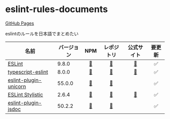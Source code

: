 # eslint-rules-documents

[GitHub Pages](https://mikiymk.github.io/eslint-rules-documents/)

eslintのルールを日本語でまとめたい

| 名前                               | バージョン |                                NPM                                 |                                レポジトリ                                |             公式サイト             | 要更新 |
| ---------------------------------- | ---------- | :----------------------------------------------------------------: | :----------------------------------------------------------------------: | :--------------------------------: | :----: |
| [ESLint](./eslint)                 | 9.8.0      |         [📖](https://www.npmjs.com/package/eslint/v/9.8.0)         |            [🐙](https://github.com/eslint/eslint/tree/v9.8.0)            |      [🔗](https://eslint.org)      |   ✅   |
| [typescript-eslint](./typescript)  | 8.0.0      |   [📖](https://www.npmjs.com/package/typescript-eslint/v/8.0.0)    | [🐙](https://github.com/typescript-eslint/typescript-eslint/tree/v8.0.0) | [🔗](https://typescript-eslint.io) |   ✅   |
| [eslint-plugin-unicorn](./unicorn) | 55.0.0     | [📖](https://www.npmjs.com/package/eslint-plugin-unicorn/v/55.0.0) | [🐙](https://github.com/sindresorhus/eslint-plugin-unicorn/tree/v55.0.0) |                                    |   ✅   |
| [ESLint Stylistic](./stylistic) | 2.6.4     | [📖](https://www.npmjs.com/package/@stylistic/eslint-plugin/v/2.6.4) | [🐙](https://github.com/eslint-stylistic/eslint-stylistic/tree/v2.6.4) |     [🔗](https://eslint.style)                               |   ✅   |
| [eslint-plugin-jsdoc](./jsdoc) | 50.2.2     | [📖](https://www.npmjs.com/package/eslint-plugin-jsdoc/v/50.2.2) | [🐙](https://github.com/gajus/eslint-plugin-jsdoc/tree/v50.2.2) |                                    |   ✅   |
